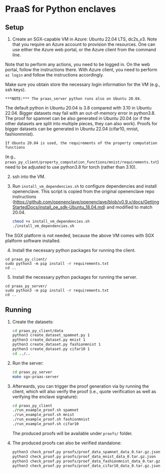 # PraaS for Python enclaves

## Setup

1. Create an SGX-capable VM in Azure: Ubuntu 22.04 LTS, dc2s_v3.
Note that you require an Azure account to provision the resources.
One can use either the Azure web portal, or the Azure client from the command line.

Note that to perform any actions, you need to be logged in. On the web portal, follow the instructions there. With Azure client, you need to perform `az login` and follow the instructions accordingly.

Make sure you obtain store the necessary login information for the VM (e.g., ssh keys).

	***NOTE:*** The praas_server python runs also on Ubuntu 20.04. 
The default python in Ubuntu 20.04 is 3.8 compared with 3.10 in Ubuntu 22.04.
Bigger datasets may fail with an out-of-memory error in python3.8.
The proof for spamnet can be also generated in Ubuntu 20.04
(or if the other datasets are split into multiple pieces, they can also work).
Proofs for bigger datasets can be generated in Ubuntu 22.04 (cifar10, mnist, fashionmnist).

	If Ubuntu 20.04 is used, the requirements of the property computation functions
(e.g., `praas_py_client/property_computation_functions/mnist/requirements.txt`)
need to be adjusted to use python3.8 for torch (rather than 3.10).

2. ssh into the VM.

3. Run `install_vm_dependencies.sh` to configure dependencies and install openenclave. 
    This script is copied from the original openenclave repo instructions (https://github.com/openenclave/openenclave/blob/v0.9.x/docs/GettingStartedDocs/install_oe_sdk-Ubuntu_18.04.md) and modified to match 20.04.

	```bash
    chmod +x install_vm_dependencies.sh
    ./install_vm_dependencies.sh
	```

The SGX platform is not needed, because the above VM comes with SGX platform software installed.

4. Install the necessary python packages for running the client.

```
cd praas_py_client/
sudo python3 -m pip install -r requirements.txt
cd ..
```

5. Install the necessary python packages for running the server.

```
cd praas_py_server/
sudo python3 -m pip install -r requirements.txt
cd ..
```

## Running

1. Create the datasets:

	```bash
	cd praas_py_client/data
	python3 create_dataset_spamnet.py 1
	python3 create_dataset.py mnist 1
	python3 create_dataset.py fashionmnist 1
	python3 create_dataset.py cifar10 1
	cd ../..
	```

2. Run the server:

	```bash
	cd praas_py_server
	make sgx-praas-server
	```

3. Afterwards, you can trigger the proof generation via by running the client, which will also verify the proof (i.e., quote verification as well as verifying the enclave signature):

	```bash
	cd praas_py_client
	./run_example_proof.sh spamnet
	./run_example_proof.sh mnist
	./run_example_proof.sh fashionmnist
	./run_example_proof.sh cifar10
	```

	The produced proofs will be available under `proofs/` folder.

4. The produced proofs can also be verified standalone:

	```bash
	python3 check_proof.py proofs/proof_data_spamnet_data_0.tar.gz.json
	python3 check_proof.py proofs/proof_data_mnist_data_0.tar.gz.json
	python3 check_proof.py proofs/proof_data_fashionmnist_data_0.tar.gz.json
	python3 check_proof.py proofs/proof_data_cifar10_data_0.tar.gz.json
	```
